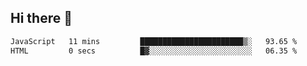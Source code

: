 ## Hi there 👋

 <!--START_SECTION:waka-->

```txt
JavaScript   11 mins         ███████████████████████▒░   93.65 %
HTML         0 secs          █▓░░░░░░░░░░░░░░░░░░░░░░░   06.35 %
```

<!--END_SECTION:waka-->

<!--
**ValentinRapp/ValentinRapp** is a ✨ _special_ ✨ repository because its `README.md` (this file) appears on your GitHub profile.

Here are some ideas to get you started:

- 🔭 I’m currently working on ...
- 🌱 I’m currently learning ...
- 👯 I’m looking to collaborate on ...
- 🤔 I’m looking for help with ...
- 💬 Ask me about ...
- 📫 How to reach me: ...
- 😄 Pronouns: ...
- ⚡ Fun fact: ...
-->
